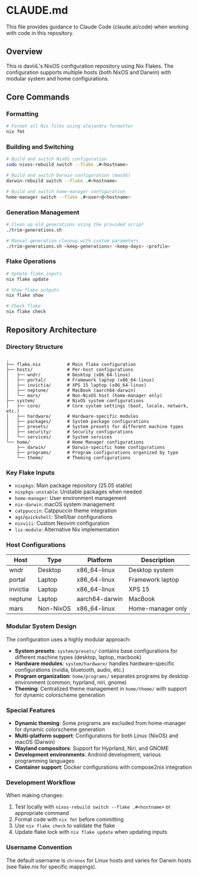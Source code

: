 # CLAUDE.md

This file provides guidance to Claude Code (claude.ai/code) when working with code in this repository.

## Overview

This is daviiiL's NixOS configuration repository using Nix Flakes. The configuration supports multiple hosts (both NixOS and Darwin) with modular system and home configurations.

## Core Commands

### Formatting
```bash
# Format all Nix files using alejandra formatter
nix fmt
```

### Building and Switching
```bash
# Build and switch NixOS configuration
sudo nixos-rebuild switch --flake .#<hostname>

# Build and switch Darwin configuration (macOS)
darwin-rebuild switch --flake .#<hostname>

# Build and switch home-manager configuration
home-manager switch --flake .#<user>@<hostname>
```

### Generation Management
```bash
# Clean up old generations using the provided script
./trim-generations.sh

# Manual generation cleanup with custom parameters
./trim-generations.sh <keep-generations> <keep-days> <profile>
```

### Flake Operations
```bash
# Update flake inputs
nix flake update

# Show flake outputs
nix flake show

# Check flake
nix flake check
```

## Repository Architecture

### Directory Structure
```
.
├── flake.nix          # Main flake configuration
├── hosts/             # Per-host configurations
│   ├── wndr/          # Desktop (x86_64-linux)
│   ├── portal/        # Framework laptop (x86_64-linux)
│   ├── invictia/      # XPS 15 laptop (x86_64-linux)
│   ├── neptune/       # MacBook (aarch64-darwin)
│   └── mars/          # Non-NixOS host (home-manager only)
├── system/            # NixOS system configurations
│   ├── core/          # Core system settings (boot, locale, network, etc.)
│   ├── hardware/      # Hardware-specific modules
│   ├── packages/      # System package configurations
│   ├── presets/       # System presets for different machine types
│   ├── security/      # Security configurations
│   └── services/      # System services
└── home/              # Home Manager configurations
    ├── darwin/        # Darwin-specific home configurations
    ├── programs/      # Program configurations organized by type
    └── theme/         # Theming configurations
```

### Key Flake Inputs
- `nixpkgs`: Main package repository (25.05 stable)
- `nixpkgs-unstable`: Unstable packages when needed
- `home-manager`: User environment management
- `nix-darwin`: macOS system management
- `catppuccin`: Catppuccin theme integration
- `ags`/`quickshell`: Shell/bar configurations
- `nixviii`: Custom Neovim configuration
- `lix-module`: Alternative Nix implementation

### Host Configurations

| Host | Type | Platform | Description |
|------|------|----------|-------------|
| wndr | Desktop | x86_64-linux | Desktop system |
| portal | Laptop | x86_64-linux | Framework laptop |
| invictia | Laptop | x86_64-linux | XPS 15 |
| neptune | Laptop | aarch64-darwin | MacBook |
| mars | Non-NixOS | x86_64-linux | Home-manager only |

### Modular System Design

The configuration uses a highly modular approach:

- **System presets**: `system/presets/` contains base configurations for different machine types (desktop, laptop, macbook)
- **Hardware modules**: `system/hardware/` handles hardware-specific configurations (nvidia, bluetooth, audio, etc.)
- **Program organization**: `home/programs/` separates programs by desktop environment (common, hyprland, niri, gnome)
- **Theming**: Centralized theme management in `home/theme/` with support for dynamic colorscheme generation

### Special Features

- **Dynamic theming**: Some programs are excluded from home-manager for dynamic colorscheme generation
- **Multi-platform support**: Configurations for both Linux (NixOS) and macOS (Darwin)
- **Wayland compositors**: Support for Hyprland, Niri, and GNOME
- **Development environments**: Android development, various programming languages
- **Container support**: Docker configurations with compose2nix integration

### Development Workflow

When making changes:
1. Test locally with `nixos-rebuild switch --flake .#<hostname>` or appropriate command
2. Format code with `nix fmt` before committing
3. Use `nix flake check` to validate the flake
4. Update flake lock with `nix flake update` when updating inputs

### Username Convention
The default username is `chronos` for Linux hosts and varies for Darwin hosts (see flake.nix for specific mappings).